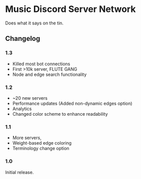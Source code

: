# Music Discord Server Network

Does what it says on the tin. 

## Changelog

### 1.3

- Killed most bot connections
- First >10k server, FLUTE GANG
- Node and edge search functionality

### 1.2

- ~20 new servers
- Performance updates (Added non-dynamic edges option)
- Analytics
- Changed color scheme to enhance readability


### 1.1

- More servers, 
- Weight-based edge coloring
- Terminology change option

### 1.0

Initial release.